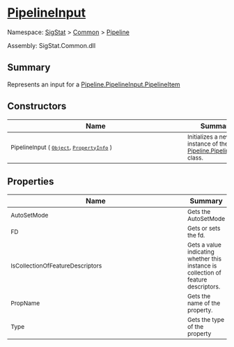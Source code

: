 # [PipelineInput](./PipelineInput.md)

Namespace: [SigStat]() > [Common](./../README.md) > [Pipeline](./README.md)

Assembly: SigStat.Common.dll

## Summary
Represents an input for a [Pipeline.PipelineInput.PipelineItem](https://github.com/hargitomi97/sigstat/blob/master/docs/md/.md)

## Constructors

| Name | Summary | 
| --- | --- | 
| <div style ="width:390px"><sub>PipelineInput ( [`Object`](https://docs.microsoft.com/en-us/dotnet/api/System.Object), [`PropertyInfo`](https://docs.microsoft.com/en-us/dotnet/api/System.Reflection.PropertyInfo) )</sub></div>| <sub>Initializes a new instance of the [Pipeline.PipelineInput](https://github.com/hargitomi97/sigstat/blob/master/docs/md/SigStat/Common/Pipeline/PipelineInput.md) class.</sub></div>| <br>


## Properties

| Name | Summary | 
| --- | --- | 
| <div style ="width:390px"><sub>AutoSetMode</sub></div>| <sub>Gets the AutoSetMode</sub></div>| <br>
| <div style ="width:390px"><sub>FD</sub></div>| <sub>Gets or sets the fd.</sub></div>| <br>
| <div style ="width:390px"><sub>IsCollectionOfFeatureDescriptors</sub></div>| <sub>Gets a value indicating whether this instance is collection of feature descriptors.</sub></div>| <br>
| <div style ="width:390px"><sub>PropName</sub></div>| <sub>Gets the name of the property.</sub></div>| <br>
| <div style ="width:390px"><sub>Type</sub></div>| <sub>Gets the type of the property</sub></div>| <br>


